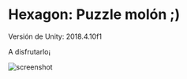 # Hexagon: Puzzle molón ;)

Versión de Unity: 2018.4.10f1

A disfrutarlo¡



![screenshot](entrega3.gif)
